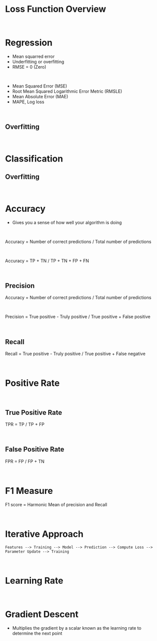 # Loss Function Overview



<br>

# Regression

* Mean squarred error
* Underfitting or overfitting
* RMSE = 0 (Zero)

<br>

* Mean Squared Error (MSE)
* Root Mean Squared Logarithmic Error Metric (RMSLE)
* Mean Absolute Error (MAE)
* MAPE, Log loss

<br>

## Overfitting

<br>

# Classification

## Overfitting

<br>

# Accuracy 

* Gives you a sense of how well your algorithm is doing

<br>

Accuracy = Number of correct predictions / Total number of predictions

<br>

Accuracy = TP + TN / TP + TN + FP + FN

<br>

## Precision

Accuracy = Number of correct predictions / Total number of predictions

<br>

Precision = True positive - Truly positive / True positive + False positive

<br>

## Recall

Recall = True positive - Truly positive / True positive + False negative

<br>

# Positive Rate

<br>

## True Positive Rate

TPR = TP / TP + FP

<br>

## False Positive Rate

FPR = FP / FP + TN

<br>

# F1 Measure

F1 score = Harmonic Mean of precision and Recall

<br>

# Iterative Approach

```Text
Features --> Training --> Model --> Prediction --> Compute Loss --> Parameter Update --> Training 
```

<br>

# Learning Rate

<br>

# Gradient Descent

* Multiplies the gradient by a scalar known as the learning rate to determine the next point 